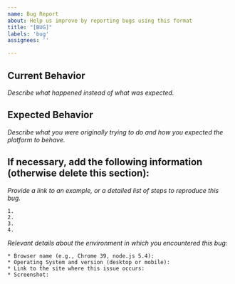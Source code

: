 ```yaml
---
name: Bug Report
about: Help us improve by reporting bugs using this format
title: "[BUG]"
labels: 'bug'
assignees: ''

---
```

## Current Behavior

*Describe what happened instead of what was expected.*

## Expected Behavior

*Describe what you were originally trying to do and how you expected the platform to behave.*

## If necessary, add the following information (otherwise delete this section):
*Provide a link to an example, or a detailed list of steps to reproduce this bug.*  
  
	1. 
	2. 
	3. 
	4. 
*Relevant details about the environment in which you encountered this bug:*

	* Browser name (e.g., Chrome 39, node.js 5.4):
	* Operating System and version (desktop or mobile):
	* Link to the site where this issue occurs:
	* Screenshot:
